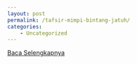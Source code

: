 ```yaml
---
layout: post
permalink: /tafsir-mimpi-bintang-jatuh/
categories:
    - Uncategorized
---
```


[Baca Selengkapnya](/06)